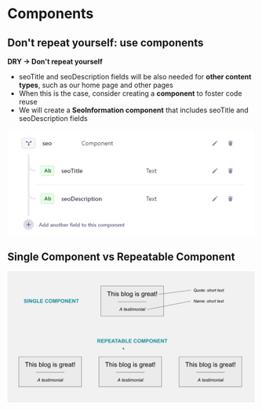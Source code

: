 # Components  

## Don't repeat yourself: use components  

**DRY -> Don't repeat yourself**  

- seoTitle and seoDescription fields will be also needed for **other content types**, such as our home page and other pages
- When this is the case, consider creating a **component** to foster code reuse
- We will create a **Seolnformation component** that includes seoTitle and seoDescription fields  

![SEO-Component](./img/seo-component.png)  

## Single Component vs Repeatable Component  

![Single-Component-VS-Repeatable-Component](./img/single-vs-repeatable-component.png)  